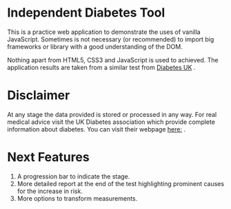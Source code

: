 # Independent Diabetes Tool

This is a practice web application to demonstrate the uses of vanilla JavaScript. Sometimes is not necessary (or recommended) to import big frameworks or library with a good understanding of the DOM.

Nothing apart from HTML5, CSS3 and JavaScript is used to achieved. The application results are taken from a similar test from [Diabetes UK](https://riskscore.diabetes.org.uk/start) .

# Disclaimer

At any stage the data provided is stored or processed in any way. For real medical advice visit the UK Diabetes association which provide complete information about diabetes. You can visit their webpage [here:](https://www.diabetes.org.uk/) . 

# Next Features

1. A progression bar to indicate the stage.
2. More detailed report at the end of the test highlighting prominent causes for the increase in risk.
3. More options to transform measurements.
